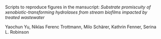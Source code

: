 Scripts to reproduce figures in the mansucript:
*Substrate promiscuity of xenobiotic-transforming hydrolases from stream biofilms impacted by treated wastewater*

Yaochun Yu, Niklas Ferenc Trottmann, Milo Schärer, Kathrin Fenner, Serina L. Robinson


